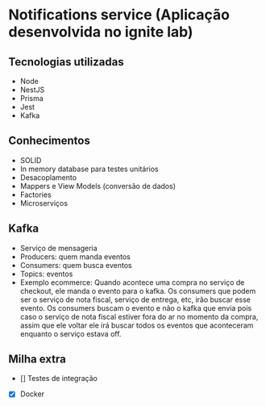 # Notifications service (Aplicação desenvolvida no ignite lab)

## Tecnologias utilizadas
- Node
- NestJS
- Prisma
- Jest
- Kafka

## Conhecimentos
- SOLID
- In memory database para testes unitários
- Desacoplamento
- Mappers e View Models (conversão de dados)
- Factories
- Microserviços

## Kafka
- Serviço de mensageria
- Producers: quem manda eventos
- Consumers: quem busca eventos
- Topics: eventos
- Exemplo ecommerce: Quando acontece uma compra no serviço de checkout, ele manda o evento para o kafka. Os consumers que podem ser o serviço de nota fiscal, serviço de entrega, etc, irão buscar esse evento. Os consumers buscam o evento e não o kafka que envia pois caso o serviço de nota fiscal estiver fora do ar no momento da compra, assim que ele voltar ele irá buscar todos os eventos que aconteceram enquanto o serviço estava off.


## Milha extra
- [] Testes de integração
- [x] Docker

